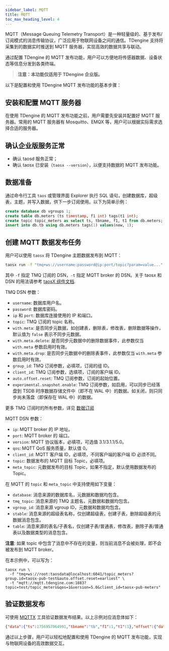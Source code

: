 ```yaml
---
sidebar_label: MQTT
title: MQTT
toc_max_heading_level: 4
---
```


MQTT（Message Queuing Telemetry Transport）是一种轻量级的、基于发布/订阅模式的消息传输协议，广泛应用于物联网设备之间的通信。TDengine 支持将采集到的数据实时推送到 MQTT 服务器，实现高效的数据共享与联动。

通过配置 TDengine 的 MQTT 发布功能，用户可以方便地将传感器数据、设备状态等信息分发到各类终端。

> **注意：本功能仅适用于 TDengine 企业版。**

以下是配置和使用 TDengine MQTT 发布功能的基本步骤：

## 安装和配置 MQTT 服务器

在使用 TDengine 的 MQTT 发布功能之前，用户需要先安装并配置好 MQTT 服务器。常用的 MQTT 服务器有 Mosquitto、EMQX 等，用户可以根据实际需求选择合适的服务器。

## 确认企业版服务正常

- 确认 taosd 服务正常；
- 确认 taosx 已安装（`taosx --version`），以便支持数据的 MQTT 发布功能。

## 数据准备

通过命令行工具 `taos` 或管理界面 Explorer 执行 SQL 语句，创建数据库，超级表，主题，并写入数据，供下一步订阅使用。以下为简单示例：

```sql
create database db vgroups 1;
create table db.meters (ts timestamp, f1 int) tags(t1 int);
create topic topic_meters as select ts, tbname, f1, t1 from db.meters;
insert into db.tb using db.meters tags(1) values(now, 1);
```

## 创建 MQTT 数据发布任务

用户可以使用 `taosx` 将 TDengine 主题数据发布到 MQTT：

```bash
taosx run -f "tmq+ws://username:password@ip:port/topic?param=value..." -t "mqtt://ip:port?param=value..."
```

其中 `-f` 指定 TMQ 订阅的 DSN，`-t` 指定 MQTT broker 的 DSN。关于 taosx 和 DSN 的用法请参考 [taosX 组件文档](../../14-reference/01-components/04-taosx.md).

TMQ DSN 参数：

- `username`: 数据库用户名。
- `password`: 数据库密码。
- `ip` 和 `port`: 数据库连接使用的 IP 和端口。
- `topic`: TMQ 订阅的 topic 名称。
- `with.meta`: 是否同步元数据，如创建表，删除表，修改表，删除数据等操作，默认值为 `false` 表示不同步元数据。
- `with.meta.delete`: 是否同步元数据中的删除数据事件，此参数仅当 `with.meta` 参数启用时有效。
- `with.meta.drop`: 是否同步元数据中的删除表事件，此参数仅当 `with.meta` 参数启用时有效。
- `group_id`: TMQ 订阅参数，必填项，订阅的组 ID。
- `client_id`: TMQ 订阅参数，选填项，订阅的客户端 ID。
- `auto.offset.reset`: TMQ 订阅参数，订阅的起始位置。
- `experimental.snapshot.enable`: TMQ 订阅参数，如启用，可以同步已经落盘到 TSDB 时序数据存储文件中（即不在 WAL 中）的数据。如关闭，则只同步尚未落盘（即保存在 WAL 中）的数据。

更多 TMQ 订阅时的所有参数，详见 [数据订阅](../../07-develop/07-tmq.md)

MQTT DSN 参数：

- `ip`: MQTT broker 的 IP 地址。
- `port`: MQTT broker 的 端口。
- `version`: MQTT 协议版本，必填项，可选值 3.1/3.1.1/5.0。
- `qos`: MQTT QoS 服务质量，默认值 0。
- `client_id`: MQTT 客户端 ID，必填项，不同客户端的客户端 ID 必须不同。
- `topic`: 数据发布的 MQTT 目标 Topic，必填项。
- `meta_topic`: 元数据发布的目标 Topic，如果不指定，默认使用数据发布的 Topic。

在 MQTT 的 `topic` 和 `meta_topic` 中支持使用如下变量：

- `database`: 消息来源的数据库名，元数据和数据均包含。
- `tmq_topic`: 消息来源的 TMQ 主题名，元数据和数据均包含。
- `vgroup_id`: 消息来源 vgroup ID，元数据和数据均包含。
- `stable`: 消息来源的超级表名称，仅创建超级表，创建子表，删除超级表的元数据消息包含。
- `table`: 消息来源的表名/子表名，仅创建子表/普通表，修改表，删除子表/普通表以及数据类型的消息包含。

**注意**: 如果 topic 中包含了消息中不存在的变量，则当前消息不会被处理，即不会被发布到 MQTT broker。

在本示例中，可以写为：

```shell
taosx run \
  -f "tmq+ws://root:taosdata@localhost:6041/topic_meters?group.id=taosx-pub-test&auto.offset.reset=earliest" \
  -t "mqtt://mqtt.tdengine.com:1883?topic=test/topic_meters&qos=1&version=5.0&client_id=taosx-pub-meters"
```

## 验证数据发布

可使用 [MQTTX](https://github.com/emqx/MQTTX) 工具验证数据发布结果。以上示例对应消息体如下：

```json
{"data":{"ts":1756957064991,"tbname":"tb","f1":1,"t1":1},"offset":{"database":"db","topic":"topic_meters","vgroupId":2,"offset":8}}
```

通过以上步骤，用户可以轻松地配置和使用 TDengine 的 MQTT 发布功能，实现与物联网设备的高效数据交互。
